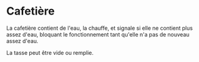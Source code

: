 # Cafetière

La cafetière contient de l'eau, la chauffe, et signale si elle ne contient plus assez d'eau, bloquant le fonctionnement tant qu'elle n'a pas de nouveau assez d'eau.  

La tasse peut être vide ou remplie.